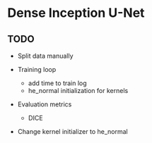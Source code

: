 # Dense Inception U-Net

## TODO
- Split data manually

- Training loop
    - add time to train log
    - he_normal initialization for kernels

- Evaluation metrics
    - DICE

- Change kernel initializer to he_normal
